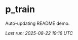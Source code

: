 # p_train

Auto-updating README demo.

<!--START_SECTION:status-->
_Last run: 2025-08-22 19:16 UTC_
<!--END_SECTION:status-->





































































